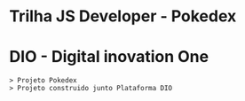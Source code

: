 # Trilha JS Developer - Pokedex


# DIO - Digital inovation One 
    > Projeto Pokedex 
    > Projeto construido junto Plataforma DIO
